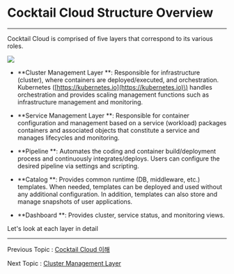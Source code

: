 # Cocktail Cloud Structure Overview

---

Cocktail Cloud is comprised of five layers that correspond to its various roles.

![](/assets/cocktailcloud-architecture.png)

* **Cluster Management Layer **: Responsible for infrastructure \(cluster\), where containers are deployed/executed, and orchestration. Kubernetes \([https://kubernetes.io](https://kubernetes.io)\) handles orchestration and provides scaling management functions such as infrastructure management and monitoring.

* **Service Management Layer **: Responsible for container configuration and management based on a service \(workload\) packages containers and associated objects that constitute a service and manages lifecycles and monitoring.

* **Pipeline **: Automates the coding and container build/deployment process and continuously integrates/deploys. Users can configure the desired pipeline via settings and scripting.

* **Catalog **: Provides common runtime \(DB, middleware, etc.\) templates. When needed, templates can be deployed and used without any additional configuration. In addition, templates can also store and manage snapshots of user applications.

* **Dashboard **: Provides cluster, service status, and monitoring views.

Let's look at each layer in detail

---

Previous Topic : [Cocktail Cloud 이해](/README.md)

Next Topic : [Cluster Management Layer](/cluster-management-layerd074-b7ec-c2a4-d130-ad00-b9ac-b808-c774-c5b429.md)


